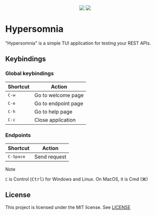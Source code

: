 <div style="text-align: center;">
  <image src="./docs/images/welcome.png" />
  <image src="https://goreportcard.com/badge/github.com/HicaroD/hypersomnia" />
</div>

# Hypersomnia

"Hypersomnia" is a simple TUI application for testing your REST APIs.

## Keybindings

### Global keybindings

| Shortcut       | Action              |
| -------------- | ------------------- |
| <kbd>C-w</kbd> | Go to welcome page  |
| <kbd>C-e</kbd> | Go to endpoint page |
| <kbd>C-h</kbd> | Go to help page     |
| <kbd>C-c</kbd> | Close application   |

### Endpoints

| Shortcut           | Action       |
| ------------------ | ------------ |
| <kbd>C-Space</kbd> | Send request |

<!-- prettier-ignore -->
> [!NOTE]
> `C` is Control (<kbd>Ctrl</kbd>) for Windows and Linux. On MacOS, it is Cmd
> (⌘)

## License

This project is licensed under the MIT license. See [LICENSE](./LICENSE)
